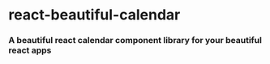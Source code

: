 # react-beautiful-calendar

### A beautiful react calendar component library for your beautiful react apps

<!-- <p align="center">
    <img src="./readme-media/base-calendar-ss.jpg" width="35%" alt="base-calendar-image"/>
</p> -->
